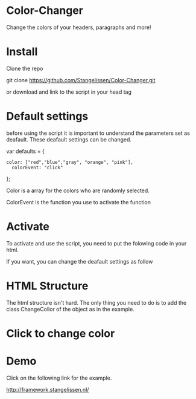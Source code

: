 # Color-Changer
Change the colors of your headers, paragraphs and more!

# Install

Clone the repo

git clone https://github.com/Stangelissen/Color-Changer.git

or download and link to the script in your head tag

<script src="changecolor.js"></script>

# Default settings

before using the script it is important to understand the parameters set as deafault. These deafault settings can be changed.

var defaults = {

  	color: ["red","blue","gray", "orange", "pink"],
	  colorEvent: "click"
  
};

Color is a array for the colors who are randomly selected. 

ColorEvent is the function you use to activate the function

# Activate 

To activate and use the script, you need to put the folowing code in your html. 

<script type="text/javascript">

$(".ChangeColor").ChangeColor({


});


</script>

If you want, you can change the deafault settings as follow 

<script type="text/javascript">

$(".ChangeColor").ChangeColor({

	color: ["red", "green", "brown"],
	colorEvent: "mouseover"

});

</script>



# HTML Structure

The html structure isn't hard. The only thing you need to do is to add the class ChangeCollor of the object as in the example.

<h1 class="ChangeColor">Click to change color</h1>


# Demo

Click on the following link for the example.

http://framework.stangelissen.nl/










